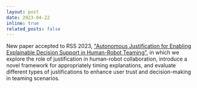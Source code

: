 ```yaml
---
layout: post
date: 2023-04-22
inline: true
related_posts: false
---
```


New paper accepted to RSS 2023, ["Autonomous Justification for Enabling Explainable Decision Support in Human-Robot Teaming"](https://aaquibtabrez.github.io/assets/pdf/publications/rss23.pdf), in which we explore the role of justification in human-robot collaboration, introduce a novel framework for appropriately timing explanations, and evaluate different types of justifications to enhance user trust and decision-making in teaming scenarios.
